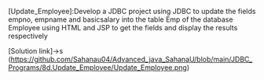 [Update_Employee]:Develop a JDBC project using JDBC to update the fields empno, empname and basicsalary into
the table Emp of the database Employee using HTML and JSP to get the fields and display the
results respectively

[Solution link]->s
(https://github.com/Sahanau04/Advanced_java_SahanaU/blob/main/JDBC_Programs/8d.Update_Employee/Update_Employee.png)
